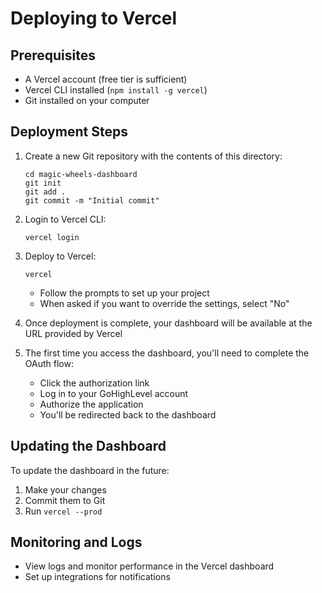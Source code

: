 # Deploying to Vercel

## Prerequisites
- A Vercel account (free tier is sufficient)
- Vercel CLI installed (`npm install -g vercel`)
- Git installed on your computer

## Deployment Steps

1. Create a new Git repository with the contents of this directory:
   ```
   cd magic-wheels-dashboard
   git init
   git add .
   git commit -m "Initial commit"
   ```

2. Login to Vercel CLI:
   ```
   vercel login
   ```

3. Deploy to Vercel:
   ```
   vercel
   ```
   - Follow the prompts to set up your project
   - When asked if you want to override the settings, select "No"

4. Once deployment is complete, your dashboard will be available at the URL provided by Vercel

5. The first time you access the dashboard, you'll need to complete the OAuth flow:
   - Click the authorization link
   - Log in to your GoHighLevel account
   - Authorize the application
   - You'll be redirected back to the dashboard

## Updating the Dashboard

To update the dashboard in the future:
1. Make your changes
2. Commit them to Git
3. Run `vercel --prod`

## Monitoring and Logs

- View logs and monitor performance in the Vercel dashboard
- Set up integrations for notifications
